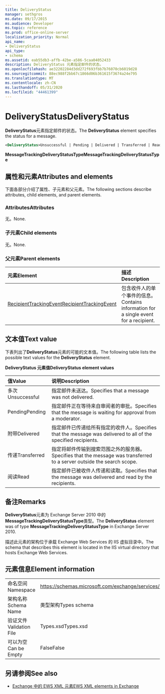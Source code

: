```yaml
---
title: DeliveryStatus
manager: sethgros
ms.date: 09/17/2015
ms.audience: Developer
ms.topic: reference
ms.prod: office-online-server
localization_priority: Normal
api_name:
- DeliveryStatus
api_type:
- schema
ms.assetid: eab55db3-affb-42be-a586-5caa04052433
description: DeliveryStatus 元素指定邮件的状态。
ms.openlocfilehash: ae32202284d3dd272f693fbb7b76070cb6019d28
ms.sourcegitcommit: 88ec988f2bb67c1866d06b361615f3674a24e795
ms.translationtype: MT
ms.contentlocale: zh-CN
ms.lasthandoff: 05/31/2020
ms.locfileid: "44461399"
---
```

# <a name="deliverystatus"></a><span data-ttu-id="96cbf-103">DeliveryStatus</span><span class="sxs-lookup"><span data-stu-id="96cbf-103">DeliveryStatus</span></span>

<span data-ttu-id="96cbf-104">**DeliveryStatus**元素指定邮件的状态。</span><span class="sxs-lookup"><span data-stu-id="96cbf-104">The **DeliveryStatus** element specifies the status for a message.</span></span> 
  
```XML
<DeliveryStatus>Unsuccessful | Pending | Delivered | Transferred | Read</DeliveryStatus>
```

 <span data-ttu-id="96cbf-105">**MessageTrackingDeliveryStatusType**</span><span class="sxs-lookup"><span data-stu-id="96cbf-105">**MessageTrackingDeliveryStatusType**</span></span>
## <a name="attributes-and-elements"></a><span data-ttu-id="96cbf-106">属性和元素</span><span class="sxs-lookup"><span data-stu-id="96cbf-106">Attributes and elements</span></span>

<span data-ttu-id="96cbf-107">下面各部分介绍了属性、子元素和父元素。</span><span class="sxs-lookup"><span data-stu-id="96cbf-107">The following sections describe attributes, child elements, and parent elements.</span></span>
  
### <a name="attributes"></a><span data-ttu-id="96cbf-108">Attributes</span><span class="sxs-lookup"><span data-stu-id="96cbf-108">Attributes</span></span>

<span data-ttu-id="96cbf-109">无。</span><span class="sxs-lookup"><span data-stu-id="96cbf-109">None.</span></span>
  
### <a name="child-elements"></a><span data-ttu-id="96cbf-110">子元素</span><span class="sxs-lookup"><span data-stu-id="96cbf-110">Child elements</span></span>

<span data-ttu-id="96cbf-111">无。</span><span class="sxs-lookup"><span data-stu-id="96cbf-111">None.</span></span>
  
### <a name="parent-elements"></a><span data-ttu-id="96cbf-112">父元素</span><span class="sxs-lookup"><span data-stu-id="96cbf-112">Parent elements</span></span>

|<span data-ttu-id="96cbf-113">**元素**</span><span class="sxs-lookup"><span data-stu-id="96cbf-113">**Element**</span></span>|<span data-ttu-id="96cbf-114">**描述**</span><span class="sxs-lookup"><span data-stu-id="96cbf-114">**Description**</span></span>|
|:-----|:-----|
|[<span data-ttu-id="96cbf-115">RecipientTrackingEvent</span><span class="sxs-lookup"><span data-stu-id="96cbf-115">RecipientTrackingEvent</span></span>](recipienttrackingevent.md) <br/> |<span data-ttu-id="96cbf-116">包含收件人的单个事件的信息。</span><span class="sxs-lookup"><span data-stu-id="96cbf-116">Contains information for a single event for a recipient.</span></span>  <br/> |
   
## <a name="text-value"></a><span data-ttu-id="96cbf-117">文本值</span><span class="sxs-lookup"><span data-stu-id="96cbf-117">Text value</span></span>

<span data-ttu-id="96cbf-118">下表列出了**DeliveryStatus**元素的可能的文本值。</span><span class="sxs-lookup"><span data-stu-id="96cbf-118">The following table lists the possible text values for the **DeliveryStatus** element.</span></span> 
  
<span data-ttu-id="96cbf-119">**DeliveryStatus 元素值**</span><span class="sxs-lookup"><span data-stu-id="96cbf-119">**DeliveryStatus element values**</span></span>

|<span data-ttu-id="96cbf-120">**值**</span><span class="sxs-lookup"><span data-stu-id="96cbf-120">**Value**</span></span>|<span data-ttu-id="96cbf-121">**说明**</span><span class="sxs-lookup"><span data-stu-id="96cbf-121">**Description**</span></span>|
|:-----|:-----|
|<span data-ttu-id="96cbf-122">多次</span><span class="sxs-lookup"><span data-stu-id="96cbf-122">Unsuccessful</span></span>  <br/> |<span data-ttu-id="96cbf-123">指定邮件未送达。</span><span class="sxs-lookup"><span data-stu-id="96cbf-123">Specifies that a message was not delivered.</span></span>  <br/> |
|<span data-ttu-id="96cbf-124">Pending</span><span class="sxs-lookup"><span data-stu-id="96cbf-124">Pending</span></span>  <br/> |<span data-ttu-id="96cbf-125">指定邮件正在等待来自审阅者的审批。</span><span class="sxs-lookup"><span data-stu-id="96cbf-125">Specifies that the message is waiting for approval from a moderator.</span></span>  <br/> |
|<span data-ttu-id="96cbf-126">附带</span><span class="sxs-lookup"><span data-stu-id="96cbf-126">Delivered</span></span>  <br/> |<span data-ttu-id="96cbf-127">指定邮件已传递给所有指定的收件人。</span><span class="sxs-lookup"><span data-stu-id="96cbf-127">Specifies that the message was delivered to all of the specified recipients.</span></span>  <br/> |
|<span data-ttu-id="96cbf-128">传递</span><span class="sxs-lookup"><span data-stu-id="96cbf-128">Transferred</span></span>  <br/> |<span data-ttu-id="96cbf-129">指定将邮件传输到搜索范围之外的服务器。</span><span class="sxs-lookup"><span data-stu-id="96cbf-129">Specifies that the message was transferred to a server outside the search scope.</span></span>  <br/> |
|<span data-ttu-id="96cbf-130">阅读</span><span class="sxs-lookup"><span data-stu-id="96cbf-130">Read</span></span>  <br/> |<span data-ttu-id="96cbf-131">指定邮件已被收件人传递和读取。</span><span class="sxs-lookup"><span data-stu-id="96cbf-131">Specifies that the message was delivered and read by the recipients.</span></span>  <br/> |
   
## <a name="remarks"></a><span data-ttu-id="96cbf-132">备注</span><span class="sxs-lookup"><span data-stu-id="96cbf-132">Remarks</span></span>

<span data-ttu-id="96cbf-133">**DeliveryStatus**元素为 Exchange Server 2010 中的**MessageTrackingDeliveryStatusType**类型。</span><span class="sxs-lookup"><span data-stu-id="96cbf-133">The **DeliveryStatus** element was of type **MessageTrackingDeliveryStatusType** in Exchange Server 2010.</span></span> 
  
<span data-ttu-id="96cbf-134">描述此元素的架构位于承载 Exchange Web Services 的 IIS 虚拟目录中。</span><span class="sxs-lookup"><span data-stu-id="96cbf-134">The schema that describes this element is located in the IIS virtual directory that hosts Exchange Web Services.</span></span>
  
## <a name="element-information"></a><span data-ttu-id="96cbf-135">元素信息</span><span class="sxs-lookup"><span data-stu-id="96cbf-135">Element information</span></span>

|||
|:-----|:-----|
|<span data-ttu-id="96cbf-136">命名空间</span><span class="sxs-lookup"><span data-stu-id="96cbf-136">Namespace</span></span>  <br/> |https://schemas.microsoft.com/exchange/services/2006/types  <br/> |
|<span data-ttu-id="96cbf-137">架构名称</span><span class="sxs-lookup"><span data-stu-id="96cbf-137">Schema Name</span></span>  <br/> |<span data-ttu-id="96cbf-138">类型架构</span><span class="sxs-lookup"><span data-stu-id="96cbf-138">Types schema</span></span>  <br/> |
|<span data-ttu-id="96cbf-139">验证文件</span><span class="sxs-lookup"><span data-stu-id="96cbf-139">Validation File</span></span>  <br/> |<span data-ttu-id="96cbf-140">Types.xsd</span><span class="sxs-lookup"><span data-stu-id="96cbf-140">Types.xsd</span></span>  <br/> |
|<span data-ttu-id="96cbf-141">可以为空</span><span class="sxs-lookup"><span data-stu-id="96cbf-141">Can be Empty</span></span>  <br/> |<span data-ttu-id="96cbf-142">False</span><span class="sxs-lookup"><span data-stu-id="96cbf-142">False</span></span>  <br/> |
   
## <a name="see-also"></a><span data-ttu-id="96cbf-143">另请参阅</span><span class="sxs-lookup"><span data-stu-id="96cbf-143">See also</span></span>

- [<span data-ttu-id="96cbf-144">Exchange 中的 EWS XML 元素</span><span class="sxs-lookup"><span data-stu-id="96cbf-144">EWS XML elements in Exchange</span></span>](ews-xml-elements-in-exchange.md)

